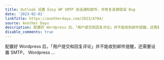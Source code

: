 ```yaml
---
title: Outlook 设置 Easy WP SMTP 发送通知邮件，并修复连接错误 Bug
date: '2023-02-01'
linkTitle: https://anotherdayu.com/2023/4704/
source: Another Dayu
description: 配置好 Wordpress 后，「用户提交和回复评论」并不能收到邮件提醒，还需要设置 SMTP， Wordpress ...
disable_comments: true
---
```

配置好 Wordpress 后，「用户提交和回复评论」并不能收到邮件提醒，还需要设置 SMTP， Wordpress ...